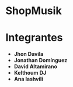 # ShopMusik 

# Integrantes

* **Jhon Davila**
* **Jonathan Domínguez**
* **David Altamirano**
* **Kelthoum DJ**
* **Ana Iashvili**